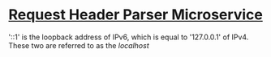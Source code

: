 # [Request Header Parser Microservice](https://www.freecodecamp.org/learn/apis-and-microservices/apis-and-microservices-projects/request-header-parser-microservice)

'::1' is the loopback address of IPv6, which is equal to '127.0.0.1' of IPv4.
These two are referred to as the <em>localhost</em>

